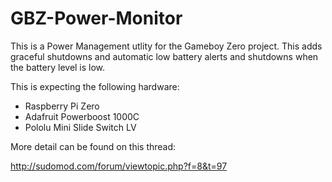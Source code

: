 # GBZ-Power-Monitor

This is a Power Management utlity for the Gameboy Zero project.  This adds graceful shutdowns and automatic low battery alerts and shutdowns when the battery level is low.  

This is expecting the following hardware:

- Raspberry Pi Zero
- Adafruit Powerboost 1000C
- Pololu Mini Slide Switch LV

More detail can be found on this thread:

http://sudomod.com/forum/viewtopic.php?f=8&t=97

